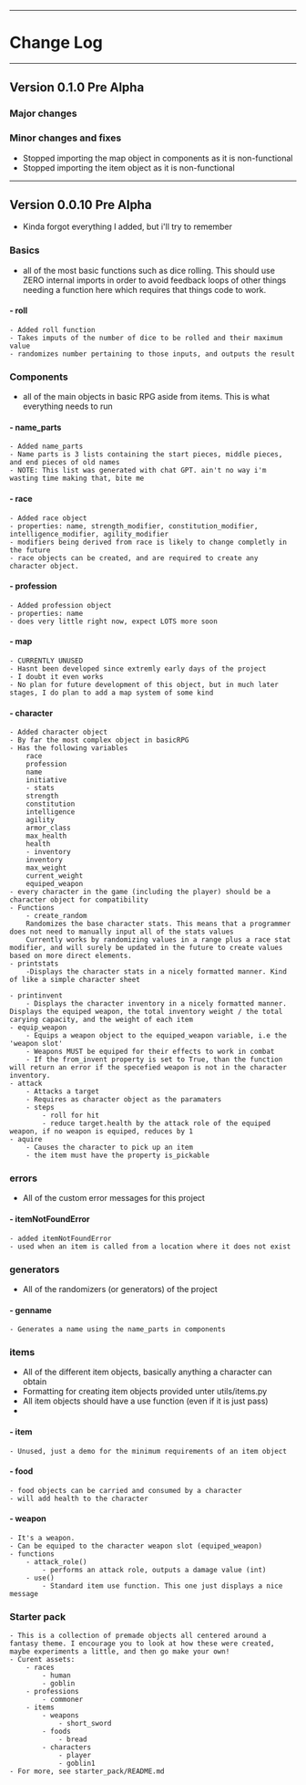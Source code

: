 
---  
# Change Log  
---
## Version 0.1.0 Pre Alpha

### Major changes

### Minor changes and fixes
- Stopped importing the map object in components as it is non-functional
- Stopped importing the item object as it is non-functional

---
## Version 0.0.10 Pre Alpha  
- Kinda forgot everything I added, but i'll try to remember  
### Basics
- all of the most basic functions such as dice rolling. This should use ZERO internal imports in order to avoid feedback loops of other things needing a function here which requires that things code to work.
#### - roll
    - Added roll function
    - Takes imputs of the number of dice to be rolled and their maximum value
    - randomizes number pertaining to those inputs, and outputs the result

### Components  
- all of the main objects in basic RPG aside from items. This is what everything needs to run
#### - name_parts  
    - Added name_parts  
    - Name parts is 3 lists containing the start pieces, middle pieces, and end pieces of old names  
    - NOTE: This list was generated with chat GPT. ain't no way i'm wasting time making that, bite me  
#### - race  
    - Added race object  
    - properties: name, strength_modifier, constitution_modifier, intelligence_modifier, agility_modifier  
    - modifiers being derived from race is likely to change completly in the future  
    - race objects can be created, and are required to create any character object.  
#### - profession  
    - Added profession object  
    - properties: name
    - does very little right now, expect LOTS more soon  
#### - map
    - CURRENTLY UNUSED  
    - Hasnt been developed since extremly early days of the project  
    - I doubt it even works  
    - No plan for future development of this object, but in much later stages, I do plan to add a map system of some kind  
#### - character
    - Added character object  
    - By far the most complex object in basicRPG  
    - Has the following variables
        race
        profession
        name
        initiative
        - stats
        strength
        constitution
        intelligence
        agility
        armor_class
        max_health
        health
        - inventory
        inventory
        max_weight
        current_weight
        equiped_weapon
    - every character in the game (including the player) should be a character object for compatibility  
    - Functions  
        - create_random
        Randomizes the base character stats. This means that a programmer does not need to manually input all of the stats values
        Currently works by randomizing values in a range plus a race stat modifier, and will surely be updated in the future to create values based on more direct elements.  
    - printstats
        -Displays the character stats in a nicely formatted manner. Kind of like a simple character sheet  

    - printinvent
        - Displays the character inventory in a nicely formatted manner. Displays the equiped weapon, the total inventory weight / the total carying capacity, and the weight of each item
    - equip_weapon
        - Equips a weapon object to the equiped_weapon variable, i.e the 'weapon slot'
        - Weapons MUST be equiped for their effects to work in combat
        - If the from_invent property is set to True, than the function will return an error if the specefied weapon is not in the character inventory.
    - attack
        - Attacks a target
        - Requires as character object as the paramaters
        - steps
            - roll for hit
            - reduce target.health by the attack role of the equiped weapon, if no weapon is equiped, reduces by 1
    - aquire
        - Causes the character to pick up an item
        - the item must have the property is_pickable  

### errors
- All of the custom error messages for this project
#### - itemNotFoundError
    - added itemNotFoundError
    - used when an item is called from a location where it does not exist

### generators
- All of the randomizers (or generators) of the project
#### - genname
    - Generates a name using the name_parts in components

### items
- All of the different item objects, basically anything a character can obtain
- Formatting for creating item objects provided unter utils/items.py
- All item objects should have a use function (even if it is just pass)
- 
#### - item
    - Unused, just a demo for the minimum requirements of an item object
#### - food
    - food objects can be carried and consumed by a character
    - will add health to the character
#### - weapon
    - It's a weapon.
    - Can be equiped to the character weapon slot (equiped_weapon)
    - functions
        - attack_role()
            - performs an attack role, outputs a damage value (int)
        - use()
            - Standard item use function. This one just displays a nice message

### Starter pack
    - This is a collection of premade objects all centered around a fantasy theme. I encourage you to look at how these were created, maybe experiments a little, and then go make your own! 
    - Curent assets:
        - races
            - human
            - goblin
        - professions
            - commoner
        - items
            - weapons
                - short_sword
            - foods
                - bread
            - characters
                - player
                - goblin1
    - For more, see starter_pack/README.md